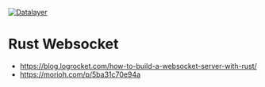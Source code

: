 [![Datalayer](https://datalayer.s3.us-east-1.amazonaws.com/datalayer-25.svg)](https://datalayer.io)

# Rust Websocket

- https://blog.logrocket.com/how-to-build-a-websocket-server-with-rust/
- https://morioh.com/p/5ba31c70e94a
